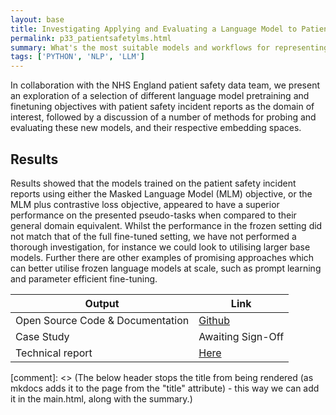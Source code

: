 ```yaml
---
layout: base
title: Investigating Applying and Evaluating a Language Model to Patient Safety Data
permalink: p33_patientsafetylms.html
summary: What's the most suitable models and workflows for representing an NHS text dataset?
tags: ['PYTHON', 'NLP', 'LLM']
---
```


In collaboration with the NHS England patient safety data team, we present an exploration of a selection of different language model pretraining and finetuning objectives with patient safety incident reports as the domain of interest, followed by a discussion of a number of methods for probing and evaluating these new models, and their respective embedding spaces.

## Results

Results showed that the models trained on the patient safety incident reports using either the Masked Language Model (MLM) objective, or the MLM plus contrastive loss objective, appeared to have a superior performance on the presented pseudo-tasks when compared to their general domain equivalent. Whilst the performance in the frozen setting did not match that of the full fine-tuned setting, we have not performed a thorough investigation, for instance we could look to utilising larger base models. Further there are other examples of promising approaches which can better utilise frozen language models at scale, such as prompt learning and parameter efficient fine-tuning.

| Output | Link |
| ---- | ---- |
| Open Source Code & Documentation | [Github](https://github.com/nhsx/ELM4PSIR) |
| Case Study | Awaiting Sign-Off |
| Technical report | [Here](https://github.com/nhsx/ELM4PSIR/blob/main/reports/ELM4PSIR_NT_v1.1.pdf) |

[comment]: <> (The below header stops the title from being rendered (as mkdocs adds it to the page from the "title" attribute) - this way we can add it in the main.html, along with the summary.)
#
